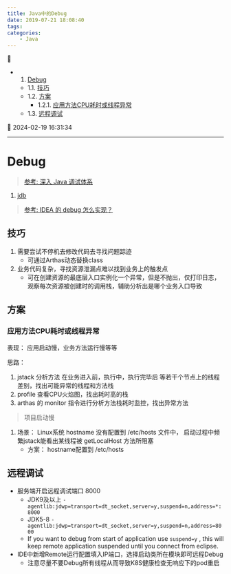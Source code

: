 ```yaml
---
title: Java中的Debug
date: 2019-07-21 18:08:40
tags: 
categories: 
    - Java
---
```


💠

- 1. [Debug](#debug)
    - 1.1. [技巧](#技巧)
    - 1.2. [方案](#方案)
        - 1.2.1. [应用方法CPU耗时或线程异常](#应用方法cpu耗时或线程异常)
    - 1.3. [远程调试](#远程调试)

💠 2024-02-19 16:31:34
****************************************
# Debug

> [参考: 深入 Java 调试体系](https://www.ibm.com/developerworks/cn/views/java/libraryview.jsp?search_by=%E6%B7%B1%E5%85%A5%20Java%20%E8%B0%83%E8%AF%95%E4%BD%93%E7%B3%BB)  

1. [jdb](https://docs.oracle.com/javase/8/docs/technotes/tools/windows/jdb.html)

> [参考: IDEA 的 debug 怎么实现？](https://club.perfma.com/article/2405747)  

## 技巧
1. 需要尝试不停机去修改代码去寻找问题踪迹
    - 可通过Arthas动态替换class
1. 业务代码复杂，寻找资源泄漏点难以找到业务上的触发点
    - 可在创建资源的最底层入口实例化一个异常，但是不抛出，仅打印日志，观察每次资源被创建时的调用栈，辅助分析出是哪个业务入口导致


## 方案
### 应用方法CPU耗时或线程异常
表现：  应用启动慢，业务方法运行慢等等   

思路： 

1. jstack 分析方法 在业务进入前，执行中，执行完毕后 等若干个节点上的线程差别，找出可能异常的线程和方法栈
1. profile 查看CPU火焰图，找出耗时高的栈
1. arthas 的 monitor 指令进行分析方法栈耗时监控，找出异常方法

> 项目启动慢

1. 场景： Linux系统 hostname 没有配置到 /etc/hosts 文件中， 启动过程中频繁jstack能看出某线程被 getLocalHost 方法所阻塞
    - 方案： hostname配置到 /etc/hosts

## 远程调试
- 服务端开启远程调试端口 8000
    - JDK9及以上 `-agentlib:jdwp=transport=dt_socket,server=y,suspend=n,address=*:8000`
    - JDK5-8 `-agentlib:jdwp=transport=dt_socket,server=y,suspend=n,address=8000`
    - If you want to debug from start of application use `suspend=y` , this will keep remote application suspended until you connect from eclipse.
- IDE中新增Remote运行配置填入IP端口，选择启动类所在模块即可远程Debug 
    - 注意尽量不要Debug所有线程从而导致K8S健康检查无响应下的pod重启
